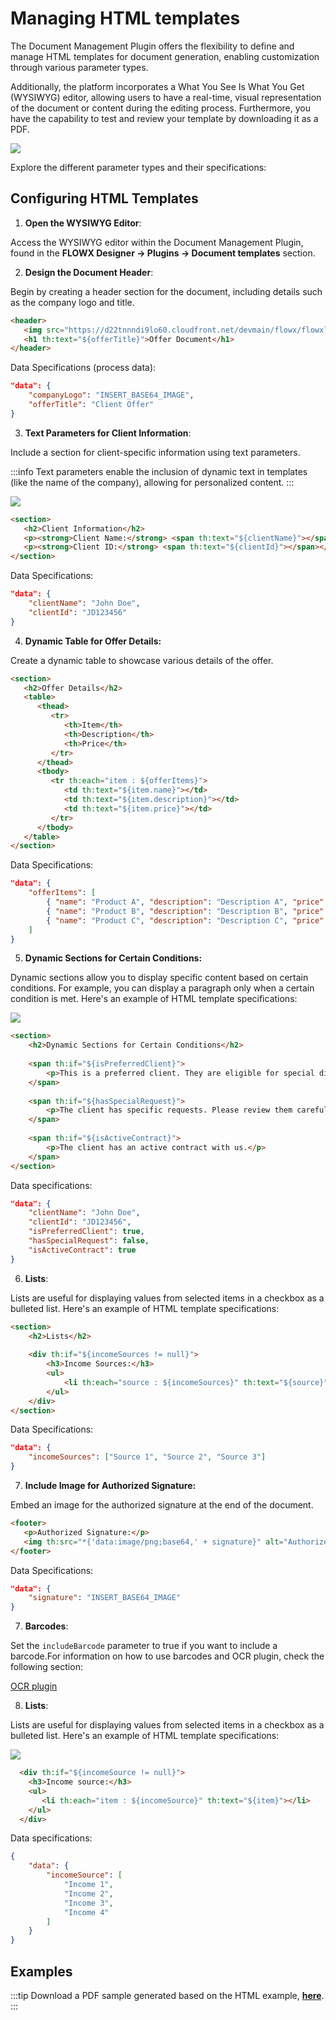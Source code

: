 
# Managing HTML templates

The Document Management Plugin offers the flexibility to define and manage HTML templates for document generation, enabling customization through various parameter types. 

Additionally, the platform incorporates a What You See Is What You Get (WYSIWYG) editor, allowing users to have a real-time, visual representation of the document or content during the editing process. Furthermore, you have the capability to test and review your template by downloading it as a PDF.

![](https://s3.eu-west-1.amazonaws.com/docx.flowx.ai/release34/wysiwyg_example.gif)

Explore the different parameter types and their specifications:

## Configuring HTML Templates

1. **Open the WYSIWYG Editor**:

Access the WYSIWYG editor within the Document Management Plugin, found in the **FLOWX Designer → Plugins → Document templates** section.

2. **Design the Document Header**:

Begin by creating a header section for the document, including details such as the company logo and title.

```html
<header>
   <img src="https://d22tnnndi9lo60.cloudfront.net/devmain/flowx/flowxlogo/1669299027205_FLOWX.AI%20main%20logo.png" alt="Company Logo" width="150px" height="auto">
   <h1 th:text="${offerTitle}">Offer Document</h1>
</header>
```

Data Specifications (process data):

```json
"data": {
    "companyLogo": "INSERT_BASE64_IMAGE",
    "offerTitle": "Client Offer"
}

```
3. **Text Parameters for Client Information**:

Include a section for client-specific information using text parameters.

:::info
Text parameters enable the inclusion of dynamic text in templates (like the name of the company), allowing for personalized content.
:::

![](https://s3.eu-west-1.amazonaws.com/docx.flowx.ai/platform-deep-dive/docplugin_managing_html_template.png)

```html
<section>
   <h2>Client Information</h2>
   <p><strong>Client Name:</strong> <span th:text="${clientName}"></span></p>
   <p><strong>Client ID:</strong> <span th:text="${clientId}"></span></p>
</section>
```

Data Specifications:

```json
"data": {
    "clientName": "John Doe",
    "clientId": "JD123456"
}
```

4. **Dynamic Table for Offer Details:**

Create a dynamic table to showcase various details of the offer. 

```html
<section>
   <h2>Offer Details</h2>
   <table>
      <thead>
         <tr>
            <th>Item</th>
            <th>Description</th>
            <th>Price</th>
         </tr>
      </thead>
      <tbody>
         <tr th:each="item : ${offerItems}">
            <td th:text="${item.name}"></td>
            <td th:text="${item.description}"></td>
            <td th:text="${item.price}"></td>
         </tr>
      </tbody>
   </table>
</section>

```

Data Specifications:

```json
"data": {
    "offerItems": [
        { "name": "Product A", "description": "Description A", "price": "$100" },
        { "name": "Product B", "description": "Description B", "price": "$150" },
        { "name": "Product C", "description": "Description C", "price": "$200" }
    ]
}
```

5. **Dynamic Sections for Certain Conditions:**

Dynamic sections allow you to display specific content based on certain conditions. For example, you can display a paragraph only when a certain condition is met. Here's an example of HTML template specifications:

![](https://s3.eu-west-1.amazonaws.com/docx.flowx.ai/platform-deep-dive/docplugin_type_of_client.png)

```html
<section>
    <h2>Dynamic Sections for Certain Conditions</h2>
    
    <span th:if="${isPreferredClient}">
        <p>This is a preferred client. They are eligible for special discounts!</p>
    </span>
    
    <span th:if="${hasSpecialRequest}">
        <p>The client has specific requests. Please review them carefully.</p>
    </span>
    
    <span th:if="${isActiveContract}">
        <p>The client has an active contract with us.</p>
    </span>
</section>
```

Data specifications:

```json
"data": {
    "clientName": "John Doe",
    "clientId": "JD123456",
    "isPreferredClient": true,
    "hasSpecialRequest": false,
    "isActiveContract": true
}
```

6. **Lists**:

Lists are useful for displaying values from selected items in a checkbox as a bulleted list. Here's an example of HTML template specifications:

```html
<section>
    <h2>Lists</h2>
    
    <div th:if="${incomeSources != null}">
        <h3>Income Sources:</h3>
        <ul>
            <li th:each="source : ${incomeSources}" th:text="${source}"></li>
        </ul>
    </div>
</section>
```
Data Specifications:

```json
"data": {
    "incomeSources": ["Source 1", "Source 2", "Source 3"]
}
```

7. **Include Image for Authorized Signature:**

Embed an image for the authorized signature at the end of the document.

```html
<footer>
   <p>Authorized Signature:</p>
   <img th:src="*{'data:image/png;base64,' + signature}" alt="Authorized Signature" width="200px" height="auto">
</footer>

```

Data Specifications:

```json
"data": {
    "signature": "INSERT_BASE64_IMAGE"
}
```

7. **Barcodes**:

Set the `includeBarcode` parameter to true if you want to include a barcode.For information on how to use barcodes and OCR plugin, check the following section:

[OCR plugin](../../../ocr-plugin.md)

8. **Lists**:

Lists are useful for displaying values from selected items in a checkbox as a bulleted list. Here's an example of HTML template specifications:

![](https://s3.eu-west-1.amazonaws.com/docx.flowx.ai/platform-deep-dive/docplugin_income_source.png)

```html
  <div th:if="${incomeSource != null}">
    <h3>Income source:</h3>
    <ul>
       <li th:each="item : ${incomeSource}" th:text="${item}"></li>
    </ul>
  </div>
```

Data specifications:

```json
{
    "data": {
        "incomeSource": [
            "Income 1",
            "Income 2",
            "Income 3",
            "Income 4"
        ]
    }
}
```

## Examples

:::tip
Download a PDF sample generated based on the HTML example, [**here**](../../../../../assets/html_generated_document.pdf).
:::